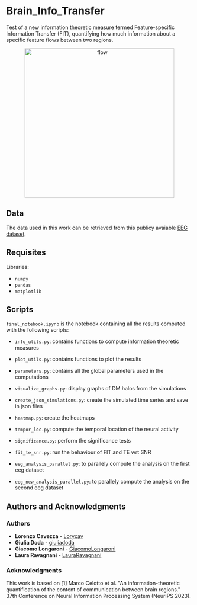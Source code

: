 # Brain_Info_Transfer
Test of a new information theoretic measure termed Feature-specific Information Transfer (FIT), quantifying how much information about a specific feature flows between two regions. 

<p align="center">
<img width="404" alt="flow" src="https://github.com/user-attachments/assets/a80d595c-0f95-4e3e-8733-3c0189ac59d8" />
</p>



## Data
The data used in this work can be retrieved from this publicy avaiable [EEG dataset](https://datadryad.org/dataset/doi:10.5061/dryad.8m2g3).

## Requisites

Libraries:
* ```numpy```
* ```pandas```
* ```matplotlib```

## Scripts
```final_notebook.ipynb``` is the notebook containing all the results computed with the following scripts:

* ```info_utils.py```: contains functions to compute information theoretic measures
* ```plot_utils.py```: contains functions to plot the results
* ```parameters.py```: contains all the global parameters used in the computations
* ```visualize_graphs.py```: display graphs of DM halos from the simulations

* ```create_json_simulations.py```: create the simulated time series and save in json files
* ```heatmap.py```: create the heatmaps
* ```tempor_loc.py```: compute the temporal location of the neural activity
* ```significance.py```: perform the significance tests
* `fit_te_snr.py`: run the behaviour of FIT and TE wrt SNR

* `eeg_analysis_parallel.py`: to parallely compute the analysis on the first eeg dataset
* `eeg_new_analysis_parallel.py`: to parallely compute the analysis on the second eeg dataset

## Authors and Acknowledgments
### Authors
* **Lorenzo Cavezza** - [Lorycav](https://github.com/Lorycav)
* **Giulia Doda** - [giuliadoda](https://github.com/giuliadoda)
* **Giacomo Longaroni** - [GiacomoLongaroni](https://github.com/GiacomoLongaroni)
* **Laura Ravagnani** - [LauraRavagnani](https://github.com/LauraRavagnani)

### Acknowledgments
This work is based on
<a id="1">[1]</a> 
Marco Celotto et al. "An information-theoretic quantification of the content of communication between brain regions." 37th Conference on Neural Information Processing System (NeurIPS 2023).
